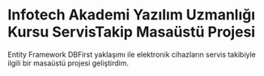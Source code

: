 # Infotech Akademi Yazılım Uzmanlığı Kursu ServisTakip Masaüstü Projesi
Entity Framework DBFirst yaklaşımı ile elektronik cihazların servis takibiyle ilgili bir masaüstü projesi geliştirdim.
